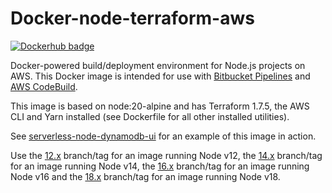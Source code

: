 # Docker-node-terraform-aws

[![Dockerhub badge](http://dockeri.co/image/jch254/docker-node-terraform-aws)](https://hub.docker.com/r/jch254/docker-node-terraform-aws)

Docker-powered build/deployment environment for Node.js projects on AWS. This Docker image is intended for use with [Bitbucket Pipelines](https://bitbucket.org/product/features/pipelines) and [AWS CodeBuild](https://aws.amazon.com/codebuild).

This image is based on node:20-alpine and has Terraform 1.7.5, the AWS CLI and Yarn installed (see Dockerfile for all other installed utilities).

See [serverless-node-dynamodb-ui](https://github.com/jch254/serverless-node-dynamodb-ui) for an example of this image in action.

Use the [12.x](https://github.com/jch254/docker-node-terraform-aws/tree/12.x) branch/tag for an image running Node v12, the [14.x](https://github.com/jch254/docker-node-terraform-aws/tree/14.x) branch/tag for an image running Node v14, the [16.x](https://github.com/jch254/docker-node-terraform-aws/tree/16.x) branch/tag for an image running Node v16 and the [18.x](https://github.com/jch254/docker-node-terraform-aws/tree/18.x) branch/tag for an image running Node v18.